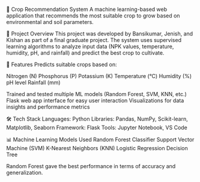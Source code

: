 🌾 Crop Recommendation System
A machine learning-based web application that recommends the most suitable crop to grow based on environmental and soil parameters.

🚀 Project Overview
This project was developed by Bansikumar, Jenish, and Kishan as part of a final graduate project. The system uses supervised learning algorithms to analyze input data (NPK values, temperature, humidity, pH, and rainfall) and predict the best crop to cultivate.

🧠 Features
Predicts suitable crops based on:

Nitrogen (N)
Phosphorus (P)
Potassium (K)
Temperature (°C)
Humidity (%)
pH level
Rainfall (mm)

Trained and tested multiple ML models (Random Forest, SVM, KNN, etc.)
Flask web app interface for easy user interaction
Visualizations for data insights and performance metrics

🛠️ Tech Stack
Languages: Python
Libraries: Pandas, NumPy, Scikit-learn, Matplotlib, Seaborn
Framework: Flask
Tools: Jupyter Notebook, VS Code

📊 Machine Learning Models Used
Random Forest Classifier
Support Vector Machine (SVM)
K-Nearest Neighbors (KNN)
Logistic Regression
Decision Tree

Random Forest gave the best performance in terms of accuracy and generalization.
